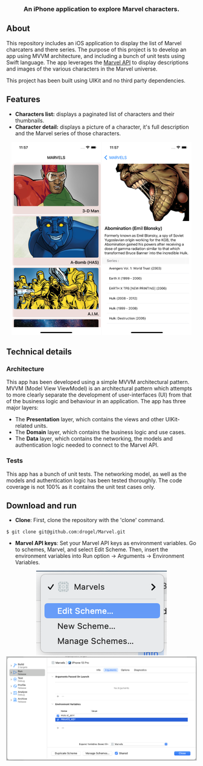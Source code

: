 <h3 align="center">An iPhone application to explore Marvel characters.</h3>

## About

This repository includes an iOS application to display the list of Marvel charcaters and there series.
The purpose of this project is to develop an app using MVVM architecture, and including a bunch of unit tests using Swift language.
The app leverages the [Marvel API](https://developer.marvel.com/) to display descriptions and images of the various characters in the Marvel universe.

This project has been built using UIKit and no third party dependencies.

## Features

- **Characters list:** displays a paginated list of characters and their thumbnails.
- **Character detail:** displays a picture of a character, it's full description and the Marvel series of those characters.

<p align="center">
  <img src="./Images/Characters.png" height="512">
  <img src="./Images/CharacterDetails.png" height="512">
</p>


## Technical details

### Architecture

This app has been developed using a simple MVVM architectural pattern. MVVM (Model View ViewModel) is an architectural pattern which attempts to more clearly separate the development of user-interfaces (UI) from that of the business logic and behaviour in an application. The app has three major layers: 
- The **Presentation** layer, which contains the views and other UIKit-related units.
- The **Domain** layer, which contains the business logic and use cases.
- The **Data** layer, which contains the networking, the models and authentication logic needed to connect to the Marvel API.

### Tests

This app has a bunch of unit tests. The networking model, as well as the models and authentication logic has been tested thoroughly. The code coverage is not 100% as it contains the unit test cases only.


## Download and run

- **Clone**: First, clone the repository with the 'clone' command.

```
$ git clone git@github.com:drogel/Marvel.git
```

- **Marvel API keys**: Set your Marvel API keys as environment variables. Go to schemes, Marvel, and select Edit Scheme. Then, insert the environment variables into Run option -> Arguments -> Environment Variables.
<p align="center">
<img src="./Images/HowToEditScheme.png"> <img src="./Images/HowToEnterAPIKeys.png"> 
</p>

